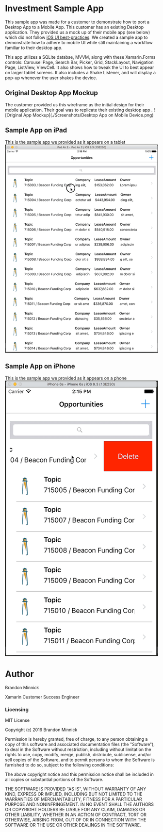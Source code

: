 # Investment Sample App
This sample app was made for a customer to demonstrate how to port a Desktop App to a Mobile App. This customer has an existing Desktop application. They provided us a mock up of their mobile app (see below) which did not follow [iOS UI best-practices](https://developer.apple.com/library/ios/documentation/UserExperience/Conceptual/MobileHIG/). We created a sample app to demonstrate how to adhere to mobile UI while still maintaining a workflow familiar to their desktop app.

This app utilizes a SQLite databse, MVVM, along with these Xamarin.Forms controls: Carousel Page, Search Bar, Picker, Grid, StackLayout, Navigation Page, ListView, ViewCell. It also shows how to tweak the UI to best appear on larger tablet screens. It also includes a Shake Listener, and will display a pop-up whenever the user shakes the device.

## Original Desktop App Mockup
The customer provided us this wireframe as the initial design for their mobile application. Their goal was to replicate their existing desktop app .
![Original App Mockup](./Screenshots/Desktop App on Mobile Device.png)

## Sample App on iPad
This is the sample app we provided as it appears on a tablet
![iPad Sample App](./Screenshots/BeaconFundingGif_iPad.gif)

## Sample App on iPhone
This is the sample app we provided as it appears on a phone
![iPhone Sample App](./Screenshots/BeaconFundingGif_iPhone.gif)

Author
===
Brandon Minnick

Xamarin Customer Success Engineer

### Licensing
MIT License

Copyright (c) 2016 Brandon Minnick

Permission is hereby granted, free of charge, to any person obtaining a copy
of this software and associated documentation files (the "Software"), to deal
in the Software without restriction, including without limitation the rights
to use, copy, modify, merge, publish, distribute, sublicense, and/or sell
copies of the Software, and to permit persons to whom the Software is
furnished to do so, subject to the following conditions:

The above copyright notice and this permission notice shall be included in all
copies or substantial portions of the Software.

THE SOFTWARE IS PROVIDED "AS IS", WITHOUT WARRANTY OF ANY KIND, EXPRESS OR
IMPLIED, INCLUDING BUT NOT LIMITED TO THE WARRANTIES OF MERCHANTABILITY,
FITNESS FOR A PARTICULAR PURPOSE AND NONINFRINGEMENT. IN NO EVENT SHALL THE
AUTHORS OR COPYRIGHT HOLDERS BE LIABLE FOR ANY CLAIM, DAMAGES OR OTHER
LIABILITY, WHETHER IN AN ACTION OF CONTRACT, TORT OR OTHERWISE, ARISING FROM,
OUT OF OR IN CONNECTION WITH THE SOFTWARE OR THE USE OR OTHER DEALINGS IN THE
SOFTWARE.


